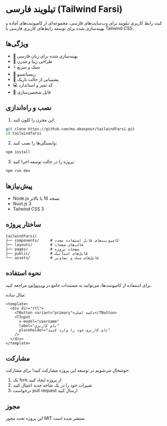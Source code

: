 # تیلویند فارسی (Tailwind Farsi)

کیت رابط کاربری تیلویند برای وب‌سایت‌های فارسی. مجموعه‌ای از کامپوننت‌های آماده و بهینه‌سازی شده برای توسعه رابط‌های کاربری فارسی با Tailwind CSS.

## ویژگی‌ها

- 🎯 بهینه‌سازی شده برای زبان فارسی
- 🎨 طراحی زیبا و مدرن
- ⚡️ سبک و سریع
- 📱 ریسپانسیو
- 🌙 پشتیبانی از حالت تاریک
- 💻 کد تمیز و استاندارد
- 🔧 قابل شخصی‌سازی

## نصب و راه‌اندازی

1. این مخزن را کلون کنید:
```bash
git clone https://github.com/ma-abaspour/tailwindfarsi.git
cd tailwindfarsi
```

2. وابستگی‌ها را نصب کنید:
```bash
npm install
```

3. پروژه را در حالت توسعه اجرا کنید:
```bash
npm run dev
```

## پیش‌نیازها

- Node.js نسخه 16 یا بالاتر
- Nuxt.js 3
- Tailwind CSS 3

## ساختار پروژه

```
tailwindfarsi/
├── components/     # کامپوننت‌های قابل استفاده مجدد
├── layouts/        # قالب‌های صفحات
├── pages/          # صفحات پروژه
├── public/         # فایل‌های استاتیک
└── assets/         # فایل‌های سبک و تصاویر
```

## نحوه استفاده

برای استفاده از کامپوننت‌ها، می‌توانید به مستندات جامع در [وب‌سایت](https://tailwindfarsi.ir/components) مراجعه کنید.

مثال ساده:

```vue
<template>
  <div dir="rtl">
    <TButton variant="primary">دکمه اصلی</TButton>
    <TInput 
      v-model="username"
      label="نام کاربری"
      placeholder="نام کاربری خود را وارد کنید"
    />
  </div>
</template>
```

## مشارکت

خوشحال می‌شویم در توسعه این پروژه مشارکت کنید! برای مشارکت:

1. یک fork از پروژه ایجاد کنید
2. تغییرات خود را در یک شاخه جدید اعمال کنید
3. درخواست pull request ارسال کنید

## مجوز

این پروژه تحت مجوز MIT منتشر شده است.


